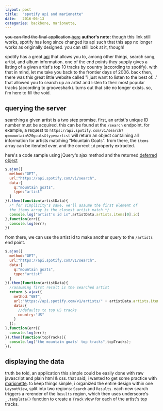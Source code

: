 ```yaml
---
layout: post
title:  "spotify api and marionette"
date:   2016-06-13
categories: backbone, marionette,
---
```

~~you can find the final application [here](https://project-2181696919058931612.firebaseapp.com/)~~ **author's note:** though this link still works, spotify has long since changed its api such that this app no longer works as originally designed. you can still look at it, though!

spotify has a great [api](https://developer.spotify.com/web-api/) that allows you to, among other things, search song, artist, and album information. one of the end points they supply gives a listing of a given artist's top 10 tracks by country (according to spotify). with that in mind, let me take you back to the frontier days of 2006. back then, there was this great little website called "i just want to listen to the best of..." that allowed you to search up an artist and listen to their most popular tracks (according to grooveshark). turns out that site no longer exists. so, i'm here to fill the void.

## querying the server

searching a given artist is a two step promise. first, an artist's unique ID number must be acquired. this can be found at the `/search` endpoint. for example, a request to  `https://api.spotify.com/v1/search?q=mountain%20goats&type=artist` will return an object containing all information for artists matching "Mountain Goats". from there, the `items` array can be iterated over, and the correct `id` property extracted.

here's a code sample using jQuery's ajax method and the returned [deferred object](https://api.jquery.com/category/deferred-object/)

```js
$.ajax({
  method:"GET",
  url:"https://api.spotify.com/v1/search",
  data:{
    q:"mountain goats",
    type:"artist"
  }
}).then(function(artistData){
  /* for simplicity's sake, we'll assume the first element of
  the items array is the closest artist match */
  console.log("artist's id is",artistData.artists.items[0].id)
},function(err){
  console.log(err);
})
```

from there, we can use the artist id to make another query to the `/artists` end point.

```js
$.ajax({
  method:"GET",
  url:"https://api.spotify.com/v1/search",
  data:{
    q:"mountain goats",
    type:"artist"
  }
}).then(function(artistData){
  //assuming first result is the searched artist
  return $.ajax({
    method:"GET",
    url:"https://api.spotify.com/v1/artists/" + artistData.artists.items[0].id + "/top-tracks",
    data:{
      //defaults to top US tracks
      country:"US"
    }
  });
},function(err){
  console.log(err);
}).then(function(topTracks){
  console.log("the mountain goats' top tracks",topTracks);
});
```

## displaying the data

truth be told, an application this simple could be easily done with raw javascript and plain html & css. that said, i wanted to get some practice with [marionette](http://marionettejs.com/). to keep things simple, i organized the entire design within one `LayoutView`, split into two regions: `Search` and `Results`. each new search triggers a rerender of the `Results` region, which then uses underscore's `_.template()` function to create a `Track` view for each of the artist's top tracks.

